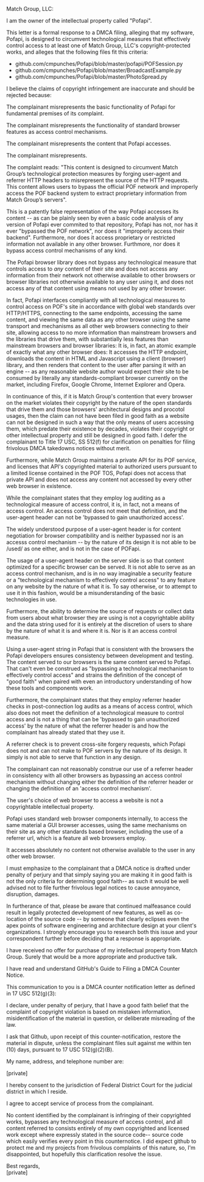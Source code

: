 Match Group, LLC:

I am the owner of the intellectual property called "Pofapi".

This letter is a formal response to a DMCA filing, alleging that my
software, Pofapi, is designed to circumvent technological measures that
effectively control access to at least one of Match Group, LLC's
copyright-protected works, and alleges that the following files
fit this criteria:

- github.com/cmpunches/Pofapi/blob/master/pofapi/POFSession.py  
- github.com/cmpunches/Pofapi/blob/master/BroadcastExample.py  
- github.com/cmpunches/Pofapi/blob/master/PhotoSpread.py

I believe the claims of copyright infringement are inaccurate and should
be rejected because:

The complainant misrepresents the basic functionality of Pofapi for fundamental premises of its complaint.

The complainant misrepresents the functionality of standard browser features as access
control mechanisms.

The complainant misrepresents the content that Pofapi accesses.

The complainant misrepresents.

The complaint reads: "This content is designed to circumvent Match
Group’s technological protection measures by forging user-agent and
referrer HTTP headers to misrepresent the source of the HTTP requests.
This content allows users to bypass the official POF network and
improperly access the POF backend system to extract proprietary
information from Match Group’s servers".

This is a patently false representation of the way Pofapi accesses its
content -- as can be plainly seen by even a basic code analysis of any
version of Pofapi ever commited to that repository, Pofapi has not, nor
has it ever "bypassed the POF network", nor does it "improperly access
their backend". Furthermore, nor does it access proprietary or
restricted information not available in any other browser. Furthmore,
nor does it bypass access control mechanisms of any kind.

The Pofapi browser library does not bypass any technological measure
that controls access to *any* content of their site and does not access
any information from their network not otherwise available to other
browsers or browser libraries not otherwise available to any user using
it, and does not access any of that content using means not used by any
other browser.

In fact, Pofapi interfaces compliantly with all technological measures
to control access on POF's site in accordance with global web standards
over HTTP/HTTPS, connecting to the same endpoints, accessing the same
content, and viewing the same data as any other browser using the same
transport and mechanisms as all other web browsers connecting to their
site, allowing access to no more information than mainstream browsers
and the libraries that drive them, with substantially less features than
mainstream browsers and browser libraries: It is, in fact, an atomic
example of exactly what any other browser does: It accesses the HTTP
endpoint, downloads the content in HTML and Javascript using a client
(browser) library, and then renders that content to the user after
parsing it with an engine -- as any reasonable website author would
expect their site to be consumed by literally any standards-compliant
browser currently on the market, including Firefox, Google Chrome,
Internet Explorer and Opera.

In continuance of this, if it is Match Group's contention that every
browser on the market violates their copyright by the nature of the
open standards that drive them and those browsers' architectural designs
and procotol usages, then the claim can not have been filed in good
faith as a website can not be designed in such a way that the only means
of users accessing them, which predate their existence by decades,
violates their copyright or other intellectual property and still be
designed in good faith. I defer the complainant to Title 17 USC, SS
512(f) for clarification on penalties for filing frivolous DMCA
takedowns notices without merit.

Furthermore, while Match Group maintains a private API for its POF
service, and licenses that API's copyrighted material to authorized
users pursuant to a limited license contained in the POF TOS, Pofapi
does not access that private API and does not access any content not
accessed by every other web browser in existence.

While the complainant states that they employ log auditing as a
technological measure of access control, it is, in fact, not a means
of access control. An access control does not meet that definition, and
the user-agent header can not be 'bypassed to gain unauthorized access'.

The widely understood purpose of a user-agent header is for content
negotiation for browser compatibility and is neither bypassed nor is an
accesss control mechanism -- by the nature of its design it is not able
to be /used/ as one either, and is not in the case of POFapi.

The usage of a user-agent header on the server side is so that content
optimized for a specific browser can be served. It is not able to serve
as an access control mechanism, and is in no way imaginable a security
feature or a "technological mechanism to effectively control
access" to any feature on any website by the nature of what it is. To
say otherwise, or to attempt to use it in this fashion, would be a
misunderstanding of the basic technologies in use.

Furthermore, the ability to determine the source of requests or collect
data from users about what browser they are using is not a
copyrightable ability and the data string used for it is entirely at
the discretion of users to share by the nature of what it is and where
it is. Nor is it an access control measure.

Using a user-agent string in Pofapi that is consistent with the browsers
the Pofapi developers ensures consistency between development and
testing. The content served to our browsers is the same content served
to Pofapi. That can't even be construed as "bypassing a technological
mechanism to effectively control access" and strains the definition of
the concept of "good faith" when paired with even an introductory
understanding of how these tools and components work.

Furthermore, the complainant states that they employ referrer header
checks in post-connection log audits as a means of access control, which
also does not meet the definition of a technological measure to control
access and is not a thing that can be 'bypassed to gain unauthorized
access' by the nature of what the referrer header is and how the
complainant has already stated that they use it.

A referrer check is to prevent cross-site forgery requests, which Pofapi
does not and can not make to POF servers by the nature of its design. It
simply is not able to serve that function in any design.

The complainant can not reasonably construe our use of a
referrer header in consistency with all other browsers as bypassing an
access control mechanism without changing either the definition of the
referrer header or changing the definition of an 'access control
mechanism'.

The user's choice of web browser to access a website is not a
copyrightable intellectual property.

Pofapi uses standard web browser components internally, to access
the same material a GUI browser accesses, using the same
mechanisms on their site as any other standards based browser, including
the use of a referrer url, which is a feature all web browsers employ.

It accesses absolutely no content not otherwise available to the user in
any other web browser.

I must emphasize to the complainant that a DMCA notice is drafted under
penalty of perjury and that simply saying you are making it in good
faith is not the only criteria for determining good faith-- as such it
would be well advised not to file further frivolous legal notices to
cause annoyance, disruption, damages.

In furtherance of that, please be aware that continued malfeasance
could result in legally protected development of new
features, as well as co-location of the source code -- by someone that
clearly eclipses even the apex points of software engineering and
architecture design at your client's organizations. I strongly
encourage you to research both this issue and your correspondent
further before deciding that a response is appropriate.

I have received no offer for purchase of my intellectual property from Match Group. Surely that would be a more appropriate and productive talk.

I have read and understand GitHub's Guide to Filing a DMCA Counter
Notice.

This communication to you is a DMCA counter notification letter as
defined in 17 USC 512(g)(3):

I declare, under penalty of perjury, that I have a good faith belief
that the complaint of copyright violation is based on mistaken
information, misidentification of the material in question, or
deliberate misreading of the law.

I ask that Github, upon receipt of this counter-notification, restore
the material in dispute, unless the complainant files suit against me
within ten (10) days, pursuant to 17 USC 512(g)(2)(B).

My name, address, and telephone number are:

[private]

I hereby consent to the jurisdiction of Federal District Court for the
judicial district in which I reside.

I agree to accept service of process from the complainant.

No content identified by the complainant is infringing of their
copyrighted works, bypasses any technological measure of access control,
and all content referred to consists entirely of my own copyrighted and
licensed work except where expressly stated in the source code-- source
code which easily verifies every point in this counternotice. I did
expect github to protect me and my projects from frivolous complaints of
this nature, so, I'm disappointed, but hopefully this clarification resolve the
issue.

Best regards,  
[private]
